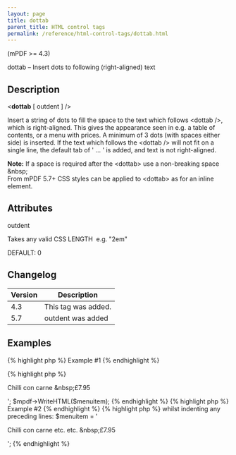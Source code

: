 ```yaml
---
layout: page
title: dottab
parent_title: HTML control tags
permalink: /reference/html-control-tags/dottab.html
---
```


<div id="bpmbook" class="bpmbook" style="direction:ltr;">
<div class="topic_user_field">
<div id="U0">
<p>(mPDF &gt;= 4.3)</p>
<p>dottab – Insert dots to following (right-aligned) text</p>
<h2>Description</h2>

<div class="alert alert-info" role="alert">&lt;<b>dottab</b> [ <span class="parameter">outdent</span> ] /&gt;</div>
<p>Insert a string of dots to fill the space to the text which follows &lt;dottab /&gt;, which is right-aligned. This gives the appearance seen in e.g. a table of contents, or a menu with prices. A minimum of 3 dots (with spaces either side) is inserted. If the text which follows the &lt;dottab /&gt; will not fit on a single line, the default tab of ' ... ' is added, and text is not right-aligned.</p>

<div class="alert alert-info" role="alert"><b>Note:</b> If a space is required after the &lt;dottab&gt; use a non-breaking space &amp;nbsp;</div>

<div class="alert alert-info" role="alert">From mPDF 5.7+ CSS styles can be applied to &lt;dottab&gt; as for an inline element.</div>
<h2>Attributes</h2>
<p class="manual_param_dt"><span class="parameter">outdent</span></p>
<p class="manual_param_dd">Takes any valid CSS <span class="smallblock">LENGTH</span>&nbsp; e.g. "2em"

<span class="smallblock">DEFAULT</span>: 0</p>
<h2>Changelog</h2>
<table class="bpmTopic"> <thead>
<tr> <th>Version</th><th>Description</th> </tr>
</thead> <tbody>
<tr>
<td>4.3</td>
<td>This tag was added.</td>
</tr>
<tr>
<td>5.7</td>
<td><span class="parameter">outdent</span> was added</td>
</tr>
</tbody> </table>
<h2>Examples</h2>

{% highlight php %}
Example #1
{% endhighlight %}

{% highlight php %}
<?php

$menuitem = '<p>Chilli con carne <dottab />&amp;nbsp;£7.95</p>';

$mpdf->WriteHTML($menuitem);
{% endhighlight %}

{% highlight php %}
Example #2
{% endhighlight %}

{% highlight php %}
<?php

To right-align the text which follows the <dottab> whilst indenting any preceding lines:

$menuitem = '<p style="padding-right: 3em">Chilli con carne etc. etc. <dottab outdent="3em" />&amp;nbsp;£7.95</p>';
{% endhighlight %}

</div>
</div>

